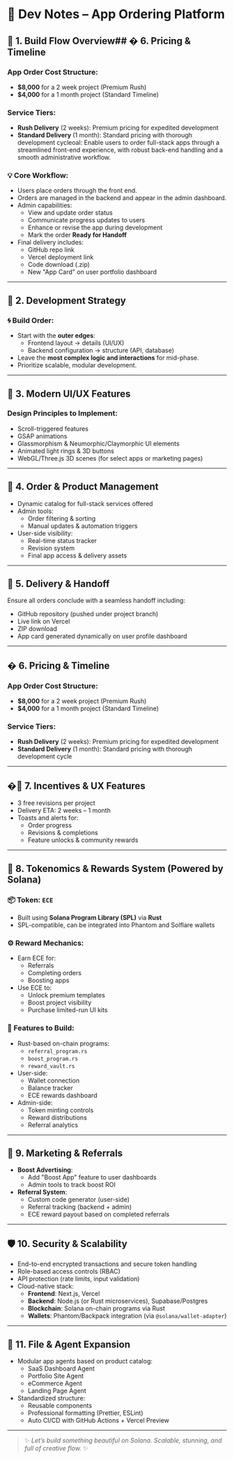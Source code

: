 # 🚧 Dev Notes – App Ordering Platform

## 🧱 1. Build Flow Overview## � 6. Pricing & Timeline

### App Order Cost Structure:
- **$8,000** for a 2 week project (Premium Rush)
- **$4,000** for a 1 month project (Standard Timeline)

### Service Tiers:
- **Rush Delivery** (2 weeks): Premium pricing for expedited development
- **Standard Delivery** (1 month): Standard pricing with thorough development cycleoal:
Enable users to order full-stack apps through a streamlined front-end experience, with robust back-end handling and a smooth administrative workflow.

### 💡 Core Workflow:
- Users place orders through the front end.
- Orders are managed in the backend and appear in the admin dashboard.
- Admin capabilities:
  - View and update order status
  - Communicate progress updates to users
  - Enhance or revise the app during development
  - Mark the order **Ready for Handoff**
- Final delivery includes:
  - GitHub repo link
  - Vercel deployment link
  - Code download (.zip)
  - New "App Card" on user portfolio dashboard

---

## 🧩 2. Development Strategy

### 🌀 Build Order:
- Start with the **outer edges**:
  - Frontend layout → details (UI/UX)
  - Backend configuration → structure (API, database)
- Leave the **most complex logic and interactions** for mid-phase.
- Prioritize scalable, modular development.

---

## 🎨 3. Modern UI/UX Features

### Design Principles to Implement:
- Scroll-triggered features
- GSAP animations
- Glassmorphism & Neumorphic/Claymorphic UI elements
- Animated light rings & 3D buttons
- WebGL/Three.js 3D scenes (for select apps or marketing pages)

---

## 🧾 4. Order & Product Management

- Dynamic catalog for full-stack services offered
- Admin tools:
  - Order filtering & sorting
  - Manual updates & automation triggers
- User-side visibility:
  - Real-time status tracker
  - Revision system
  - Final app access & delivery assets

---

## 🔁 5. Delivery & Handoff

Ensure all orders conclude with a seamless handoff including:
- GitHub repository (pushed under project branch)
- Live link on Vercel
- ZIP download
- App card generated dynamically on user profile dashboard

---

## � 6. Pricing & Timeline

### App Order Cost Structure:
- **$8,000** for a 2 week project (Premium Rush)
- **$4,000** for a 1 month project (Standard Timeline)

### Service Tiers:
- **Rush Delivery** (2 weeks): Premium pricing for expedited development
- **Standard Delivery** (1 month): Standard pricing with thorough development cycle

---

## �💎 7. Incentives & UX Features

- 3 free revisions per project
- Delivery ETA: 2 weeks – 1 month
- Toasts and alerts for:
  - Order progress
  - Revisions & completions
  - Feature unlocks & community rewards

---

## 🧮 8. Tokenomics & Rewards System (Powered by Solana)

### 📦 Token: `ECE`
- Built using **Solana Program Library (SPL)** via **Rust**
- SPL-compatible, can be integrated into Phantom and Solflare wallets

### ⚙️ Reward Mechanics:
- Earn ECE for:
  - Referrals
  - Completing orders
  - Boosting apps
- Use ECE to:
  - Unlock premium templates
  - Boost project visibility
  - Purchase limited-run UI kits

### 📘 Features to Build:
- Rust-based on-chain programs:
  - `referral_program.rs`
  - `boost_program.rs`
  - `reward_vault.rs`
- User-side:
  - Wallet connection
  - Balance tracker
  - ECE rewards dashboard
- Admin-side:
  - Token minting controls
  - Reward distributions
  - Referral analytics

---

## 🧲 9. Marketing & Referrals

- **Boost Advertising**:
  - Add "Boost App" feature to user dashboards
  - Admin tools to track boost ROI
- **Referral System**:
  - Custom code generator (user-side)
  - Referral tracking (backend + admin)
  - ECE reward payout based on completed referrals

---

## 🛡️ 10. Security & Scalability

- End-to-end encrypted transactions and secure token handling
- Role-based access controls (RBAC)
- API protection (rate limits, input validation)
- Cloud-native stack:
  - **Frontend**: Next.js, Vercel
  - **Backend**: Node.js (or Rust microservices), Supabase/Postgres
  - **Blockchain**: Solana on-chain programs via Rust
  - **Wallets**: Phantom/Backpack integration (via `@solana/wallet-adapter`)

---

## 📁 11. File & Agent Expansion

- Modular app agents based on product catalog:
  - SaaS Dashboard Agent
  - Portfolio Site Agent
  - eCommerce Agent
  - Landing Page Agent
- Standardized structure:
  - Reusable components
  - Professional formatting (Prettier, ESLint)
  - Auto CI/CD with GitHub Actions + Vercel Preview

---

> ✨ _Let’s build something beautiful on Solana. Scalable, stunning, and full of creative flow._ ✨